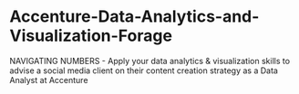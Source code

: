 # Accenture-Data-Analytics-and-Visualization-Forage
NAVIGATING NUMBERS - Apply your data analytics &amp; visualization skills to advise a social media client on their content creation strategy as a Data Analyst at Accenture

